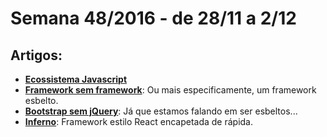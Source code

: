 # Semana 48/2016 - de 28/11 a 2/12

## Artigos:

* [__Ecossistema Javascript__](https://blog.codecasts.com.br/ecossistema-javascript-parte-01-plataformas-7a611608b58#.mtdk9dkqk)
* [__Framework sem framework__](https://svelte.technology/blog/frameworks-without-the-framework/): Ou mais especificamente, um framework esbelto.
* [__Bootstrap sem jQuery__](https://www.sitepoint.com/use-bootstrap-components-without-jquery/): Já que estamos falando em ser esbeltos...
* [__Inferno__](https://github.com/trueadm/inferno): Framework estilo React encapetada de rápida.
